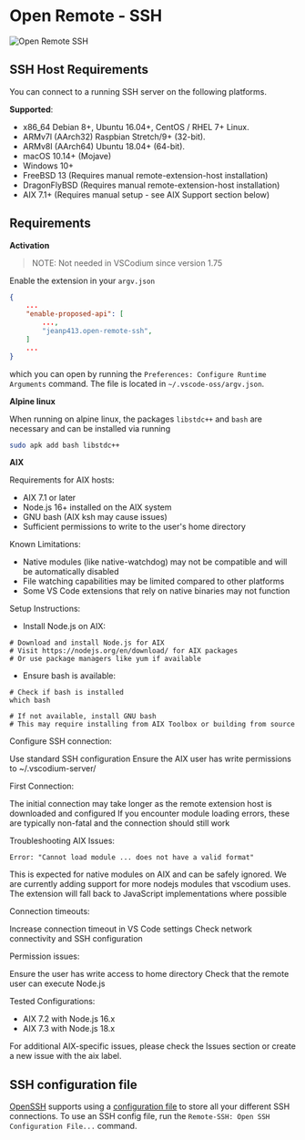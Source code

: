 # Open Remote - SSH

![Open Remote SSH](https://raw.githubusercontent.com/jeanp413/open-remote-ssh/master/docs/images/open-remote-ssh.gif)

## SSH Host Requirements
You can connect to a running SSH server on the following platforms.

**Supported**:

- x86_64 Debian 8+, Ubuntu 16.04+, CentOS / RHEL 7+ Linux.
- ARMv7l (AArch32) Raspbian Stretch/9+ (32-bit).
- ARMv8l (AArch64) Ubuntu 18.04+ (64-bit).
- macOS 10.14+ (Mojave)
- Windows 10+
- FreeBSD 13 (Requires manual remote-extension-host installation)
- DragonFlyBSD (Requires manual remote-extension-host installation)
- AIX 7.1+ (Requires manual setup - see AIX Support section below)

## Requirements

**Activation**

> NOTE: Not needed in VSCodium since version 1.75

Enable the extension in your `argv.json`


```json
{
    ...
    "enable-proposed-api": [
        ...,
        "jeanp413.open-remote-ssh",
    ]
    ...
}
```
which you can open by running the `Preferences: Configure Runtime Arguments` command.
The file is located in `~/.vscode-oss/argv.json`.

**Alpine linux**

When running on alpine linux, the packages `libstdc++` and `bash` are necessary and can be installed via
running
```bash
sudo apk add bash libstdc++
```

**AIX**

Requirements for AIX hosts:

- AIX 7.1 or later
- Node.js 16+ installed on the AIX system
- GNU bash (AIX ksh may cause issues)
- Sufficient permissions to write to the user's home directory

Known Limitations:

- Native modules (like native-watchdog) may not be compatible and will be automatically disabled
- File watching capabilities may be limited compared to other platforms
- Some VS Code extensions that rely on native binaries may not function

Setup Instructions:

- Install Node.js on AIX:
```
# Download and install Node.js for AIX
# Visit https://nodejs.org/en/download/ for AIX packages
# Or use package managers like yum if available
```

- Ensure bash is available:
```
# Check if bash is installed
which bash

# If not available, install GNU bash
# This may require installing from AIX Toolbox or building from source
```

Configure SSH connection:

Use standard SSH configuration
Ensure the AIX user has write permissions to ~/.vscodium-server/


First Connection:

The initial connection may take longer as the remote extension host is downloaded and configured
If you encounter module loading errors, these are typically non-fatal and the connection should still work

Troubleshooting AIX Issues:

`Error: "Cannot load module ... does not have a valid format"`

This is expected for native modules on AIX and can be safely ignored. We are currently adding support for more nodejs modules that vscodium uses.
The extension will fall back to JavaScript implementations where possible

Connection timeouts:

Increase connection timeout in VS Code settings
Check network connectivity and SSH configuration


Permission issues:

Ensure the user has write access to home directory
Check that the remote user can execute Node.js



Tested Configurations:

- AIX 7.2 with Node.js 16.x
- AIX 7.3 with Node.js 18.x

For additional AIX-specific issues, please check the Issues section or create a new issue with the aix label.

## SSH configuration file

[OpenSSH](https://www.openssh.com/) supports using a [configuration file](https://linuxize.com/post/using-the-ssh-config-file/) to store all your different SSH connections. To use an SSH config file, run the `Remote-SSH: Open SSH Configuration File...` command.
